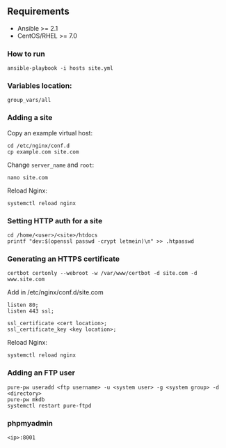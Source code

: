 ## Requirements

- Ansible >= 2.1
- CentOS/RHEL >= 7.0

### How to run

	ansible-playbook -i hosts site.yml

### Variables location:

	group_vars/all

### Adding a site

Copy an example virtual host:

	cd /etc/nginx/conf.d
	cp example.com site.com

Change `server_name` and `root`:

	nano site.com

Reload Nginx:

    systemctl reload nginx

### Setting HTTP auth for a site

    cd /home/<user>/<site>/htdocs
    printf "dev:$(openssl passwd -crypt letmein)\n" >> .htpasswd

### Generating an HTTPS certificate

	certbot certonly --webroot -w /var/www/certbot -d site.com -d www.site.com

Add in /etc/nginx/conf.d/site.com

    listen 80;
	listen 443 ssl;

	ssl_certificate <cert location>;
	ssl_certificate_key <key location>;

Reload Nginx:

    systemctl reload nginx

### Adding an FTP user

	pure-pw useradd <ftp username> -u <system user> -g <system group> -d <directory>
	pure-pw mkdb
	systemctl restart pure-ftpd

### phpmyadmin

	<ip>:8001
